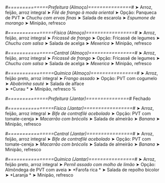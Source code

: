 
*#==============Prefeitura (Almoço)===============#*
➤ Arroz, feijão, arroz integral
➤ *Filé de frango à moda oriental*
➤ Opção: Panqueca de PVT
➤ *Chuchu com ervas finas*
➤ Salada de escarola
➤ *Espumone de morango*
➤ Minipão, refresco

*#================Física (Almoço)=================#*
➤ Arroz, feijão, arroz integral
➤ *Fricassê de frango*
➤ Opção: Fricassê de legumes
➤ *Chuchu com salsa*
➤ Salada de acelga
➤ *Mexerica*
➤ Minipão, refresco

*#================Central (Almoço)================#*
➤ Arroz, feijão, arroz integral
➤ *Fricassê de frango*
➤ Opção: Fricassê de legumes
➤ *Chuchu com salsa*
➤ Salada de acelga
➤ *Mexerica*
➤ Minipão, refresco

*#================Química (Almoço)================#*
➤ Arroz, feijão preto, arroz integral
➤ *Frango assado*
➤ Opção: PVT com cogumelo   
➤ *Abobrinha sauté*
➤ Salada de alface    
➤ *Curau *
➤ Minipão, refresco
%

*#==============Prefeitura (Jantar)===============#*
Fechado

*#================Física (Jantar)=================#*
➤ Arroz, feijão, arroz integral
➤ *Bife de contrafilé acebolado*
➤ Opção: PVT com tomate-cereja
➤ *Macarrão com brócolis*
➤ Salada de almeirão
➤ *Banana*
➤ Minipão, refresco

*#================Central (Jantar)================#*
➤ Arroz, feijão, arroz integral
➤ *Bife de contrafilé acebolado*
➤ Opção: PVT com tomate-cereja
➤ *Macarrão com brócolis*
➤ Salada de almeirão
➤ *Banana*
➤ Minipão, refresco

*#================Química (Jantar)================#*
➤ Arroz, feijão preto, arroz integral
➤ *Pernil assado com molho de limão*
➤ Opção: Almôndega de PVT com aveia 
➤ *Farofa rica *
➤ Salada de repolho bicolor    
➤ *Laranja *
➤ Minipão, refresco
